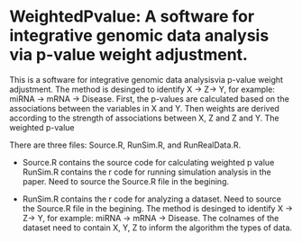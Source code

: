 # WeightedPvalue: A software for integrative genomic data analysis via p-value weight adjustment. 

This is a software for integrative genomic data analysisvia p-value weight adjustment. The method is desinged to identify X -> Z-> Y, for example: miRNA -> mRNA -> Disease. First, the p-values are calculated based on the associations between the variables in X and Y. Then weights are derived according to the strength of associations between X, Z and Z and Y. The weighted p-value 


There are three files: 
Source.R, RunSim.R, and RunRealData.R. 

* Source.R contains the source code for calculating weighted p value  
RunSim.R contains the r code for running simulation analysis in the paper. Need to source the Source.R file in the begining. 

* RunSim.R contains the r code for analyzing a dataset. Need to source the Source.R file in the begining. The method is desinged to identify X -> Z-> Y, for example: miRNA -> mRNA -> Disease. The colnames of the dataset need to contain X, Y, Z  to inform the algorithm the types of data. 
